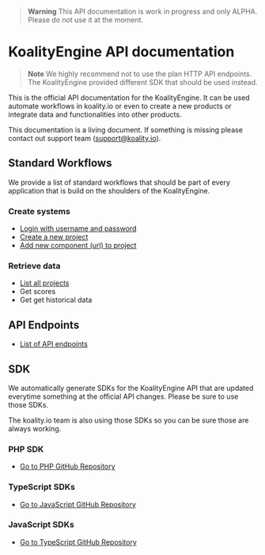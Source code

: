 > **Warning**
> This API documentation is work in progress and only ALPHA. Please do not use it at the moment.

# KoalityEngine API documentation

> **Note**
> We highly recommend not to use the plan HTTP API endpoints. The KoalityEngine provided different SDK that should be used instead. 

This is the official API documentation for the KoalityEngine. It can be used automate workflows in koality.io or even to create a new products or integrate data and functionalities into other products.

This documentation is a living document. If something is missing please contact out support team (support@koality.io).

## Standard Workflows

We provide a list of standard workflows that should be part of every application that is build on the shoulders of the KoalityEngine. 

### Create systems

- [Login with username and password](examples/create/login.md)
- [Create a new project](examples/create/createProject.md)
- [Add new component (url) to project](examples/create/newComponent.md)

### Retrieve data

- [List all projects](examples/read/listProjects.md)
- Get scores
- Get get historical data

## API Endpoints

- [List of API endpoints](RepositoryOverviews.md)

## SDK

We automatically generate SDKs for the KoalityEngine API that are updated everytime something at the official API changes. Please be sure to use those SDKs.

The koality.io team is also using those SDKs so you can be sure those are always working.

### PHP SDK

- [Go to PHP GitHub Repository](https://github.com/leankoala-gmbh/leankoala-client-php)

### TypeScript SDKs

- [Go to JavaScript GitHub Repository](https://github.com/leankoala-gmbh/leankoala-client-typescript)

### JavaScript SDKs

- [Go to TypeScript GitHub Repository](https://github.com/leankoala-gmbh/leankoala-client-javascript)



